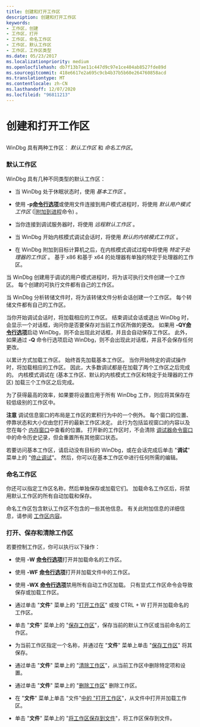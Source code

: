 ```yaml
---
title: 创建和打开工作区
description: 创建和打开工作区
keywords:
- 工作区，创建
- 工作区，打开
- 工作区，命名工作区
- 工作区，默认工作区
- 工作区，工作区类型
ms.date: 05/23/2017
ms.localizationpriority: medium
ms.openlocfilehash: db7f13b7ae11c447d9c97e1ce404ab8527fde89d
ms.sourcegitcommit: 418e6617e2a695c9cb4b37b5b60e264760858acd
ms.translationtype: MT
ms.contentlocale: zh-CN
ms.lasthandoff: 12/07/2020
ms.locfileid: "96811213"
---
```

# <a name="creating-and-opening-a-workspace"></a>创建和打开工作区


## <span id="ddk_creating_and_opening_a_workspace_dbg"></span><span id="DDK_CREATING_AND_OPENING_A_WORKSPACE_DBG"></span>


WinDbg 具有两种工作区： *默认工作区* 和 *命名工作区*。

### <a name="span-iddefault_workspacesspanspan-iddefault_workspacesspandefault-workspaces"></a><span id="default_workspaces"></span><span id="DEFAULT_WORKSPACES"></span>默认工作区

WinDbg 具有几种不同类型的默认工作区：

-   当 WinDbg 处于休眠状态时，使用 *基本工作区* 。

-   使用 **-p**[**命令行选项**](windbg-command-line-options.md)或使用文件连接到用户模式进程时，将使用 *默认用户模式工作区* ([|附加到进程](file---attach-to-a-process.md)命令) 。

-   当你连接到调试服务器时，将使用 *远程默认工作区* 。

-   当 WinDbg 开始内核模式调试会话时，将使用 *默认的内核模式工作区* 。

-   在 WinDbg 附加到目标计算机之后，在内核模式调试过程中将使用 *特定于处理器的工作区* 。 基于 x86 和基于 x64 的处理器有单独的特定于处理器的工作区。

当 WinDbg 创建用于调试的用户模式进程时，将为该可执行文件创建一个工作区。 每个创建的可执行文件都有自己的工作区。

当 WinDbg 分析转储文件时，将为该转储文件分析会话创建一个工作区。 每个转储文件都有自己的工作区。

当你开始调试会话时，将加载相应的工作区。 结束调试会话或退出 WinDbg 时，会显示一个对话框，询问你是否要保存对当前工作区所做的更改。 如果用 **-QY**[**命令行选项**](windbg-command-line-options.md)启动 WinDbg，则不会出现此对话框，并且会自动保存工作区。 此外，如果通过 **-Q** 命令行选项启动 WinDbg，则不会出现此对话框，并且不会保存任何更改。

以累计方式加载工作区。 始终首先加载基本工作区。 当你开始特定的调试操作时，将加载相应的工作区。 因此，大多数调试都是在加载了两个工作区之后完成的。 内核模式调试在 (基本工作区、默认的内核模式工作区和特定于处理器的工作区) 加载三个工作区之后完成。

为了获得最高的效率，如果要将设置应用于所有 WinDbg 工作，则应将其保存在较低级别的工作区中。

**注意**   调试信息窗口的布局是工作区的累积行为中的一个例外。 每个窗口的位置、停靠状态和大小仅由您打开的最新工作区决定。 此行为包括监视窗口的内容以及您在每个 [内存窗口](memory-window.md)中查看的位置。 打开新的工作区时，不会清除 [调试器命令窗口](debugger-command-window.md) 中的命令历史记录，但会重置所有其他窗口状态。

 

若要访问基本工作区，请启动没有目标的 WinDbg，或在会话完成后单击 "**调试**" 菜单上的 "[停止调试](debug---stop-debugging.md)"。 然后，你可以在基本工作区中进行任何所需的编辑。

### <a name="span-idnamed_workspacesspanspan-idnamed_workspacesspannamed-workspaces"></a><span id="named_workspaces"></span><span id="NAMED_WORKSPACES"></span>命名工作区

你还可以指定工作区名称，然后单独保存或加载它们。 加载命名工作区后，将禁用默认工作区的所有自动加载和保存。

命名工作区包含默认工作区不包含的一些其他信息。 有关此附加信息的详细信息，请参阅 [工作区内容](workspace-contents.md)。

### <a name="span-idopening__saving__and_clearing_workspacesspanspan-idopening__saving__and_clearing_workspacesspanopening-saving-and-clearing-workspaces"></a><span id="opening__saving__and_clearing_workspaces"></span><span id="OPENING__SAVING__AND_CLEARING_WORKSPACES"></span>打开、保存和清除工作区

若要控制工作区，你可以执行以下操作：

-   使用 **-W** [**命令行选项**](windbg-command-line-options.md)打开并加载命名的工作区。

-   使用 **-WF** [**命令行选项**](windbg-command-line-options.md)打开并加载文件中的工作区。

-   使用 **-WX** [**命令行选项**](windbg-command-line-options.md)禁用所有自动工作区加载。 只有显式工作区命令会导致保存或加载工作区。

-   通过单击 "**文件**" 菜单上的 "[打开工作区](file---open-workspace.md)" 或按 CTRL + W 打开并加载命名的工作区。

-   单击 "**文件**" 菜单上的 "[保存工作区](file---save-workspace.md)"，保存当前的默认工作区或当前命名的工作区。

-   为当前工作区指定一个名称，并通过在 "**文件**" 菜单上单击 "[保存工作区](file---save-workspace-as.md)" 将其保存。

-   通过单击 "**文件**" 菜单上的 "[清除工作区](file---clear-workspace.md)"，从当前工作区中删除特定项和设置。

-   通过单击 "**文件**" 菜单上的 "[删除工作区](file---delete-workspaces.md)" 删除工作区。

-   在 "**文件**" 菜单上单击 "文件"[中的 "打开工作区](file---open-workspace-in-file.md)"，从文件中打开并加载工作区。

-   单击 "**文件**" 菜单上的 "[将工作区保存到文件](file---save-workspace-to-file.md)"，将工作区保存到文件。

 

 





